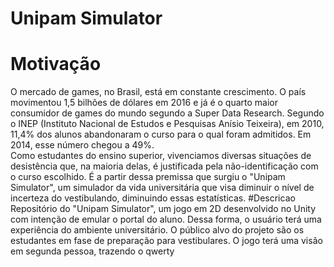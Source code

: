 # Unipam Simulator

# Motivação
O mercado de games, no Brasil, está em constante crescimento. O país movimentou 1,5 bilhões de dólares em 2016 e já é o quarto maior consumidor de games do mundo segundo a Super Data Research.
Segundo o INEP (Instituto Nacional de Estudos e Pesquisas Anísio Teixeira), em 2010, 11,4% dos alunos abandonaram o curso para o qual foram admitidos. Em 2014, esse número chegou a 49%.<br/>
Como estudantes do ensino superior, vivenciamos diversas situações de desistência que, na maioria delas, é justificada pela não-identificação com o curso escolhido. É a partir dessa premissa que surgiu o "Unipam Simulator", um simulador da vida universitária que visa diminuir o nível de incerteza do vestibulando, diminuindo essas estatísticas.
#Descricao
Repositório do "Unipam Simulator", um jogo em 2D desenvolvido no Unity com intenção de emular o portal do aluno. Dessa forma, o usuário terá uma experiência do ambiente universitário. O público alvo do projeto são os estudantes em fase de preparação para vestibulares.
O jogo terá uma visão em segunda pessoa, trazendo o qwerty
